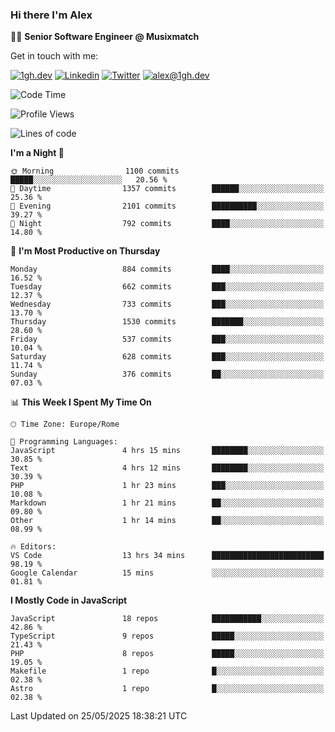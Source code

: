 ### Hi there I'm Alex

👨‍💻 __Senior Software Engineer @ Musixmatch__

Get in touch with me:

[![1gh.dev](https://img.shields.io/static/v1?label=1gh.dev&message=%20&color=red&logo=&style=flat-square&logoColor=white)](https://www.1gh.dev/)
[![Linkedin](https://img.shields.io/static/v1?label=Linkedin&message=%20&color=blue&logo=Linkedin&style=flat-square&logoColor=white)](https://linkedin.com/in/alexghirelli)
[![Twitter](https://img.shields.io/static/v1?label=Twitter&message=%20&color=blue&logo=Twitter&style=flat-square&logoColor=white)](https://twitter.com/alexGhirelli)
[![alex@1gh.dev](https://img.shields.io/static/v1?label=alex@1gh.dev&message=%20&color=red&logo=gmail&style=flat-square&logoColor=white)](mailto:alex@1gh.dev)

<!--START_SECTION:waka-->
![Code Time](http://img.shields.io/badge/Code%20Time-8%2C429%20hrs%2042%20mins-blue)

![Profile Views](http://img.shields.io/badge/Profile%20Views-0-blue)

![Lines of code](https://img.shields.io/badge/From%20Hello%20World%20I%27ve%20Written-19.6%20million%20lines%20of%20code-blue)

**I'm a Night 🦉** 

```text
🌞 Morning                1100 commits        █████░░░░░░░░░░░░░░░░░░░░   20.56 % 
🌆 Daytime                1357 commits        ██████░░░░░░░░░░░░░░░░░░░   25.36 % 
🌃 Evening                2101 commits        ██████████░░░░░░░░░░░░░░░   39.27 % 
🌙 Night                  792 commits         ████░░░░░░░░░░░░░░░░░░░░░   14.80 % 
```
📅 **I'm Most Productive on Thursday** 

```text
Monday                   884 commits         ████░░░░░░░░░░░░░░░░░░░░░   16.52 % 
Tuesday                  662 commits         ███░░░░░░░░░░░░░░░░░░░░░░   12.37 % 
Wednesday                733 commits         ███░░░░░░░░░░░░░░░░░░░░░░   13.70 % 
Thursday                 1530 commits        ███████░░░░░░░░░░░░░░░░░░   28.60 % 
Friday                   537 commits         ███░░░░░░░░░░░░░░░░░░░░░░   10.04 % 
Saturday                 628 commits         ███░░░░░░░░░░░░░░░░░░░░░░   11.74 % 
Sunday                   376 commits         ██░░░░░░░░░░░░░░░░░░░░░░░   07.03 % 
```


📊 **This Week I Spent My Time On** 

```text
🕑︎ Time Zone: Europe/Rome

💬 Programming Languages: 
JavaScript               4 hrs 15 mins       ████████░░░░░░░░░░░░░░░░░   30.85 % 
Text                     4 hrs 12 mins       ████████░░░░░░░░░░░░░░░░░   30.39 % 
PHP                      1 hr 23 mins        ███░░░░░░░░░░░░░░░░░░░░░░   10.08 % 
Markdown                 1 hr 21 mins        ██░░░░░░░░░░░░░░░░░░░░░░░   09.80 % 
Other                    1 hr 14 mins        ██░░░░░░░░░░░░░░░░░░░░░░░   08.99 % 

🔥 Editors: 
VS Code                  13 hrs 34 mins      █████████████████████████   98.19 % 
Google Calendar          15 mins             ░░░░░░░░░░░░░░░░░░░░░░░░░   01.81 % 
```

**I Mostly Code in JavaScript** 

```text
JavaScript               18 repos            ███████████░░░░░░░░░░░░░░   42.86 % 
TypeScript               9 repos             █████░░░░░░░░░░░░░░░░░░░░   21.43 % 
PHP                      8 repos             █████░░░░░░░░░░░░░░░░░░░░   19.05 % 
Makefile                 1 repo              █░░░░░░░░░░░░░░░░░░░░░░░░   02.38 % 
Astro                    1 repo              █░░░░░░░░░░░░░░░░░░░░░░░░   02.38 % 
```




 Last Updated on 25/05/2025 18:38:21 UTC
<!--END_SECTION:waka-->
